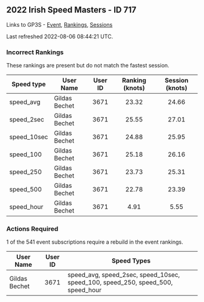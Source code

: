 ## 2022 Irish Speed Masters - ID 717

Links to GP3S - [Event](https://www.gps-speedsurfing.com/default.aspx?mnu=event&val=717), [Rankings](https://www.gps-speedsurfing.com/default.aspx?mnu=eventranking&val=717), [Sessions](https://www.gps-speedsurfing.com/default.aspx?mnu=eventsessions&val=717)

Last refreshed 2022-08-06 08:44:21 UTC.

### Incorrect Rankings

These rankings are present but do not match the fastest session.

| Speed type | User Name | User ID | Ranking (knots) | Session (knots) |
| ---------- | --------- | :-----: | :-------------: | :-------------: |
| speed_avg | Gildas Bechet | 3671 | 23.32 | 24.66 |
| speed_2sec | Gildas Bechet | 3671 | 25.55 | 27.01 |
| speed_10sec | Gildas Bechet | 3671 | 24.88 | 25.95 |
| speed_100 | Gildas Bechet | 3671 | 25.18 | 26.16 |
| speed_250 | Gildas Bechet | 3671 | 23.73 | 25.31 |
| speed_500 | Gildas Bechet | 3671 | 22.78 | 23.39 |
| speed_hour | Gildas Bechet | 3671 | 4.91 | 5.55 |

### Actions Required

1 of the 541 event subscriptions require a rebuild in the event rankings.

| User Name | User ID | Speed Types |
| --------- | :-----: | ----------- |
| Gildas Bechet | 3671 | speed_avg, speed_2sec, speed_10sec, speed_100, speed_250, speed_500, speed_hour |
